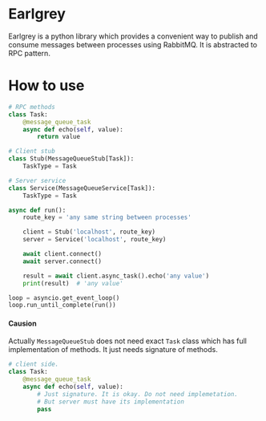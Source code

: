 # Earlgrey

Earlgrey is a python library which provides a convenient way to publish and consume messages between processes using RabbitMQ. It is abstracted to RPC pattern.

# How to use
```python
# RPC methods
class Task:
    @message_queue_task
    async def echo(self, value):
        return value

# Client stub
class Stub(MessageQueueStub[Task]):
    TaskType = Task

# Server service
class Service(MessageQueueService[Task]):
    TaskType = Task

async def run():
    route_key = 'any same string between processes'

    client = Stub('localhost', route_key)
    server = Service('localhost', route_key)

    await client.connect()
    await server.connect()

    result = await client.async_task().echo('any value')
    print(result)  # 'any value'

loop = asyncio.get_event_loop()
loop.run_until_complete(run())

```


#### Causion
Actually `MessageQueueStub` does not need exact `Task` class which has full implementation of methods. It just needs signature of methods.
```python
# client side.
class Task:
    @message_queue_task
    async def echo(self, value):
        # Just signature. It is okay. Do not need implemetation.
        # But server must have its implementation
        pass
```